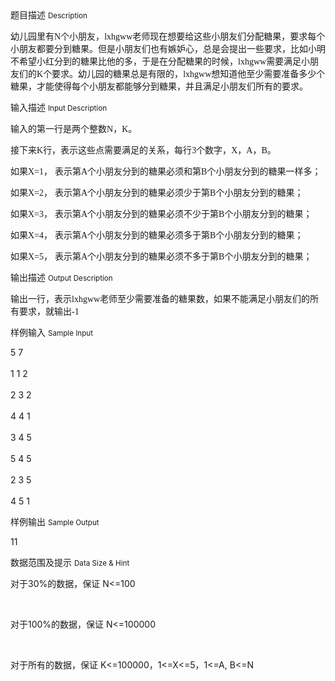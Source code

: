 <div class="panel panel-default">
<div class="area-title">
<span>
题目描述
<small>Description</small>
</span></div>
<div class="panel-body">

<p><span>幼儿园里有</span><span style="font-family: 'Times New Roman';">N</span><span style="">个小朋友，</span><span style="font-family: 'Times New Roman';">lxhgww</span><span style="">老师现在想要给这些小朋友们分配糖果，要求每个小朋友都要分到糖果。但是小朋友们也有嫉妒心，总是会提出一些要求，比如小明不希望小红分到的糖果比他的多，于是在分配糖果的时候，</span><span style="font-family: 'Times New Roman';">lxhgww</span><span style="">需要满足小朋友们的</span><span style="font-family: 'Times New Roman';">K</span><span style="">个要求。幼儿园的糖果总是有限的，</span><span style="font-family: 'Times New Roman';">lxhgww</span><span style="">想知道他至少需要准备多少个糖果，才能使得每个小朋友都能够分到糖果，并且满足小朋友们所有的要求。</span></p>

</div>
</div>

<div class="panel panel-default">
<div class="area-title">
<span>
输入描述
<small>Input Description</small>
</span></div>
<div class="panel-body">
<p><span>输入的第一行是两个整数<span style="font-family: 'Times New Roman';">N</span><span style="">，</span><span style="font-family: 'Times New Roman';">K</span><span style="">。</span></span></p>
<p><span>接下来<span style="font-family: 'Times New Roman';">K</span><span style="">行，表示这些点需要满足的关系，每行</span><span style="font-family: 'Times New Roman';">3</span><span style="">个数字，</span><span style="font-family: 'Times New Roman';">X</span><span style="">，</span><span style="font-family: 'Times New Roman';">A</span><span style="">，</span><span style="font-family: 'Times New Roman';">B</span><span style="">。</span></span></p>
<p><span>如果<span style="font-family: 'Times New Roman';">X=1</span><span style="">， 表示第</span><span style="font-family: 'Times New Roman';">A</span><span style="">个小朋友分到的糖果必须和第</span><span style="font-family: 'Times New Roman';">B</span><span style="">个小朋友</span>分到的糖果一样多；</span></p>
<p><span>如果<span style="font-family: 'Times New Roman';">X=2</span><span style="">， </span></span><span>表示第<span style="font-family: 'Times New Roman';">A</span><span style="">个小朋友分到的糖果必须少于第</span><span style="font-family: 'Times New Roman';">B</span><span style="">个小朋友</span></span><span>分到的糖果</span><span>；</span></p>
<p><span>如果<span style="font-family: 'Times New Roman';">X=3</span><span style="">， </span></span><span>表示第<span style="font-family: 'Times New Roman';">A</span><span style="">个小朋友分到的糖果必须不少于第</span><span style="font-family: 'Times New Roman';">B</span><span style="">个小朋友</span></span><span>分到的糖果</span><span>；</span></p>
<p><span>如果<span style="font-family: 'Times New Roman';">X=4</span><span style="">， </span></span><span>表示第<span style="font-family: 'Times New Roman';">A</span><span style="">个小朋友分到的糖果必须多于第</span><span style="font-family: 'Times New Roman';">B</span><span style="">个小朋友</span></span><span>分到的糖果</span><span>；</span></p>
<p><span>如果<span style="font-family: 'Times New Roman';">X=5</span><span style="">， </span></span><span>表示第<span style="font-family: 'Times New Roman';">A</span><span style="">个小朋友分到的糖果必须不多于第</span><span style="font-family: 'Times New Roman';">B</span><span style="">个小朋友</span></span><span>分到的糖果；</span></p>

</div>
</div>
<div  class="panel panel-default">
<div class="area-title">
<span>
输出描述
<small>Output Description</small>
</span></div>
<div class="panel-body">

<p><span>输出一行，表示</span><span style="font-family: 'Times New Roman';">lxhgww</span><span style="font-family: 宋体;">老师至少需要准备的糖果数，如果不能满足小朋友们的所有要求，就输出</span><span style="font-family: 'Times New Roman';">-1</span></p>

</div>
</div>


<div class="panel panel-default">
<div class="area-title">
<span>
样例输入
<small>Sample Input</small>
</span></div>
<div class="panel-body">
<p><span>5 7</span><br><br><span> 1 1 2</span><br><br><span> 2 3 2</span><br><br><span> 4 4 1</span><br><br><span> 3 4 5</span><br><br><span> 5 4 5</span><br><br><span> 2 3 5</span><br><br><span> 4 5 1</span></p>

</div>
</div>

<div class="panel panel-default">
<div class="area-title">
<span>
样例输出
<small>Sample Output</small>
</span></div>
<div class="panel-body">
<p><span>11</span></p>

</div>
</div>

<div class="panel panel-default">
<div class="area-title">
<span>
数据范围及提示
<small>Data Size & Hint</small>
</span></div>
<div class="panel-body">
<p>对于30%的数据，保证 N&lt;=100</p>
<p> </p>
<p>对于100%的数据，保证 N&lt;=100000</p>
<p> </p>
<p>对于所有的数据，保证 K&lt;=100000，1&lt;=X&lt;=5，1&lt;=A, B&lt;=N</p>
</div>
</div>